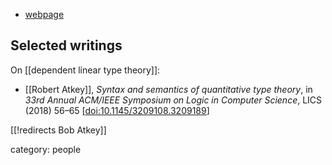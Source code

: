 
* [webpage](http://bentnib.org/index.html)

## Selected writings

On [[dependent linear type theory]]:

* [[Robert Atkey]], *Syntax and semantics of quantitative type theory*, in *33rd Annual ACM/IEEE Symposium on Logic in Computer Science*, LICS (2018) 56–65 &lbrack;[doi:10.1145/3209108.3209189](https://dl.acm.org/doi/10.1145/3209108.3209189)&rbrack;


[[!redirects Bob Atkey]]

category: people
